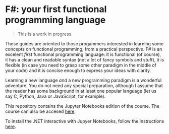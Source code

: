 # F#: your first functional programming language

> This is a work in progress.

These guides are oriented to those progammers interested in learning some concepts on functional programming, 
from a practical perspective. F\# is an excelent _first_ functional programming language: it is functional (of course), 
it has a clean and readable syntax (not a lot of fancy symbols and stuff), it is flexible (in case you need to grasp 
some other paradigm in the middle of your code) and it is concise enough to express your ideas with clarity. 

Learning a new language _and_ a new programming paradigm is a wonderful adventure. You do not need any special preparation, 
although I assume that the reader has some background in at least one popular language (let us say C, Python, Java or JavaScript, for example). 

This repository contains the Jupyter Notebooks edition of the course. The course can also be accesed [here](https://flavio.colavecchia.net/blog/).

To install the .NET interactive with Jupyer Notebooks, follow the instructions [here](https://github.com/dotnet/interactive/blob/main/docs/NotebookswithJupyter.md). 

